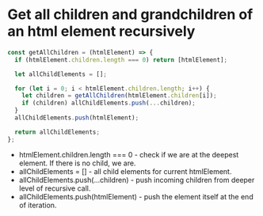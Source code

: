 # Get all children and grandchildren of an html element recursively

```javascript
const getAllChildren = (htmlElement) => {
  if (htmlElement.children.length === 0) return [htmlElement];

  let allChildElements = [];

  for (let i = 0; i < htmlElement.children.length; i++) {
    let children = getAllChildren(htmlElement.children[i]);
    if (children) allChildElements.push(...children);
  }
  allChildElements.push(htmlElement);

  return allChildElements;
};
```

- htmlElement.children.length === 0 - check if we are at the deepest element. If there is no child, we are.
- allChildElements = [] - all child elements for current htmlElement.
- allChildElements.push(...children) - push incoming children from deeper level of recursive call.
- allChildElements.push(htmlElement) - push the element itself at the end of iteration.
